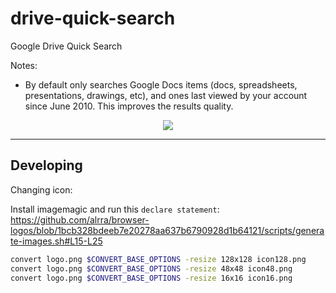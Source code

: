 # drive-quick-search
Google Drive Quick Search




Notes:

* By default only searches Google Docs items (docs, spreadsheets, presentations, drawings, etc), and ones last viewed by your account since June 2010. This improves the results quality.




<center>
<img src="https://cloud.githubusercontent.com/assets/1487421/7662639/ec9072ac-fb2c-11e4-9e4c-bbea226c3972.png">
</center>




<hr>

## Developing

Changing icon:

Install imagemagic and run this `declare statement`: https://github.com/alrra/browser-logos/blob/1bcb328bdeeb7e20278aa637b6790928d1b64121/scripts/generate-images.sh#L15-L25

```sh
convert logo.png $CONVERT_BASE_OPTIONS -resize 128x128 icon128.png
convert logo.png $CONVERT_BASE_OPTIONS -resize 48x48 icon48.png
convert logo.png $CONVERT_BASE_OPTIONS -resize 16x16 icon16.png
```
